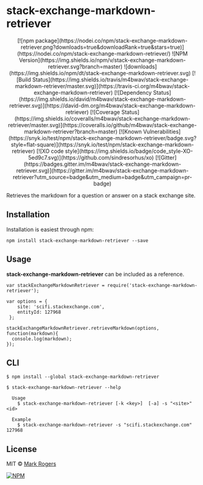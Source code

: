 # stack-exchange-markdown-retriever

<p align="center">
[![npm package](https://nodei.co/npm/stack-exchange-markdown-retriever.png?downloads=true&downloadRank=true&stars=true)](https://nodei.co/npm/stack-exchange-markdown-retriever/)
![NPM Version](https://img.shields.io/npm/v/stack-exchange-markdown-retriever.svg?branch=master)
![downloads](https://img.shields.io/npm/dt/stack-exchange-markdown-retriever.svg)
[![Build Status](https://img.shields.io/travis/m4bwav/stack-exchange-markdown-retriever/master.svg)](https://travis-ci.org/m4bwav/stack-exchange-markdown-retriever)
[![Dependency Status](https://img.shields.io/david/m4bwav/stack-exchange-markdown-retriever.svg)](https://david-dm.org/m4bwav/stack-exchange-markdown-retriever)
[![Coverage Status](https://img.shields.io/coveralls/m4bwav/stack-exchange-markdown-retriever/master.svg)](https://coveralls.io/github/m4bwav/stack-exchange-markdown-retriever?branch=master)
[![Known Vulnerabilities](https://snyk.io/test/npm/stack-exchange-markdown-retriever/badge.svg?style=flat-square)](https://snyk.io/test/npm/stack-exchange-markdown-retriever)
[![XO code style](https://img.shields.io/badge/code_style-XO-5ed9c7.svg)](https://github.com/sindresorhus/xo)
[![Gitter](https://badges.gitter.im/m4bwav/stack-exchange-markdown-retriever.svg)](https://gitter.im/m4bwav/stack-exchange-markdown-retriever?utm_source=badge&utm_medium=badge&utm_campaign=pr-badge)
</p>

Retrieves the markdown for a question or answer on a stack exchange site.

## Installation

Installation is easiest through npm:

`npm install stack-exchange-markdown-retriever --save`


## Usage

**stack-exchange-markdown-retriever** can be included as a reference.

```
var stackExchangeMarkdownRetriever = require('stack-exchange-markdown-retriever');

var options = {
    site: 'scifi.stackexchange.com',
    entityId: 127968
 };
  
stackExchangeMarkdownRetriever.retrieveMarkdown(options, function(markdown){
  console.log(markdown);
});
```

## CLI

```
$ npm install --global stack-exchange-markdown-retriever
```

```
$ stack-exchange-markdown-retriever --help

  Usage
    $ stack-exchange-markdown-retriever [-k <key>]  [-a] -s "<site>" <id>

  Example
    $ stack-exchange-markdown-retriever -s "scifi.stackexchange.com" 127968
```
## License

MIT © [Mark Rogers](http://www.markdavidrogers.com)
  
[![NPM](https://nodei.co/npm-dl/stack-exchange-markdown-retriever.png?months=3)](https://nodei.co/npm/stack-exchange-markdown-retriever/)